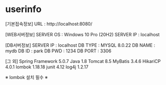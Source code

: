 # userinfo

[기본접속정보]
URL : http://localhost:8080/

[WEB서버정보]
SERVER OS : Windows 10 Pro (20H2)
SERVER IP : localhost

[DB서버정보]
SERVER IP : localhost
DB TYPE : MYSQL 8.0.22
DB NAME : mydb
DB ID : park
DB PWD : 1234
DB PORT : 3306

[그 외]
Spring Framework 5.0.7
Java 1.8
Tomcat 8.5
MyBatis 3.4.6
HikariCP 4.0.1
lombok 1.18.18
junit 4.12
log4j 1.2.17

※ lombok 설치 필수 ※
